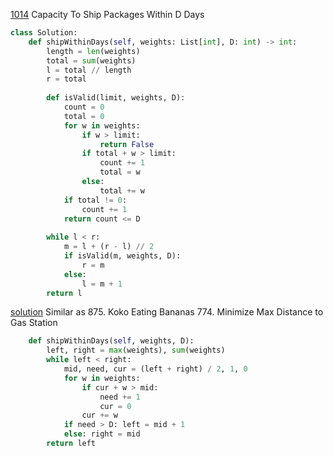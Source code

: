 [1014](https://leetcode.com/problems/capacity-to-ship-packages-within-d-days/) Capacity To Ship Packages Within D Days



```python
class Solution:
    def shipWithinDays(self, weights: List[int], D: int) -> int:
        length = len(weights)
        total = sum(weights)
        l = total // length
        r = total
        
        def isValid(limit, weights, D):
            count = 0
            total = 0
            for w in weights:
                if w > limit:
                    return False
                if total + w > limit:
                    count += 1
                    total = w
                else:
                    total += w
            if total != 0:
                count += 1
            return count <= D
                    
        while l < r:
            m = l + (r - l) // 2
            if isValid(m, weights, D):
                r = m
            else:
                l = m + 1
        return l
```

[solution](https://leetcode.com/problems/capacity-to-ship-packages-within-d-days/discuss/256729/JavaC%2B%2BPython-Binary-Search) Similar as
875. Koko Eating Bananas
774. Minimize Max Distance to Gas Station

```python
    def shipWithinDays(self, weights, D):
        left, right = max(weights), sum(weights)
        while left < right:
            mid, need, cur = (left + right) / 2, 1, 0
            for w in weights:
                if cur + w > mid:
                    need += 1
                    cur = 0
                cur += w
            if need > D: left = mid + 1
            else: right = mid
        return left
```